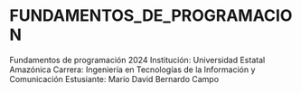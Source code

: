 # FUNDAMENTOS_DE_PROGRAMACION
Fundamentos de programación 2024
Institución: Universidad Estatal Amazónica
Carrera: Ingeniería en Tecnologías de la Información y Comunicación
Estusiante: Mario David Bernardo Campo
